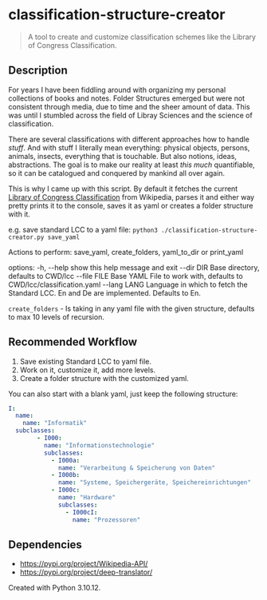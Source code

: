# classification-structure-creator

> A tool to create and customize classification schemes like the Library of Congress Classification.

## Description

For years I have been fiddling around with organizing my personal collections of books and notes. Folder Structures emerged but were not consistent through media, due to time and the sheer amount of data. This was until I stumbled across the field of Libray Sciences and the science of classification.

There are several classifications with different approaches how to handle *stuff*. And with stuff I literally mean everything: physical objects, persons, animals, insects, everything that is touchable. But also notions, ideas, abstractions. The goal is to make our reality at least *this much* quantifiable, so it can be catalogued and conquered by mankind all over again.

This is why I came up with this script. By default it fetches the current [Library of Congress Classification](https://en.wikipedia.org/wiki/Library_of_Congress_Classification) from Wikipedia, parses it and either way pretty prints it to the console, saves it as yaml or creates a folder structure with it.

e.g. save standard LCC to a yaml file: `python3 ./classification-structure-creator.py save_yaml`

Actions to perform: save_yaml, create_folders, yaml_to_dir or print_yaml

options:
  -h, --help            show this help message and exit
  --dir DIR             Base directory, defaults to CWD/lcc
  --file FILE           Base YAML File to work with, defaults to CWD/lcc/classification.yaml
  --lang LANG           Language in which to fetch the Standard LCC. En and De are implemented. Defaults to En.

`create_folders` - Is taking in any yaml file with the given structure, defaults to max 10 levels of recursion.


## Recommended Workflow

1. Save existing Standard LCC to yaml file.
2. Work on it, customize it, add more levels.
3. Create a folder structure with the customized yaml.

You can also start with a blank yaml, just keep the following structure:

```yaml
I:
  name: 
    name: "Informatik"
  subclasses:
        - I000: 
          name: "Informationstechnologie"
          subclasses:
            - I000a: 
              name: "Verarbeitung & Speicherung von Daten"
            - I000b: 
              name: "Systeme, Speichergeräte, Speichereinrichtungen"
            - I000c: 
              name: "Hardware"
              subclasses:
                - I000cI: 
                  name: "Prozessoren"
```

## Dependencies

- https://pypi.org/project/Wikipedia-API/
- https://pypi.org/project/deep-translator/

Created with Python 3.10.12.